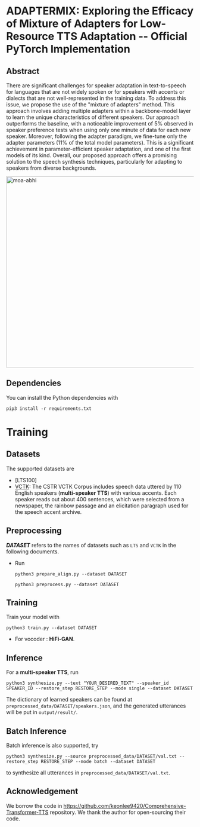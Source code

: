 # ADAPTERMIX: Exploring the Efficacy of Mixture of Adapters for Low-Resource TTS Adaptation -- Official PyTorch Implementation 

## Abstract
There are significant challenges for speaker adaptation in text-to-speech for languages that are not widely spoken or for speakers with accents or dialects that are not well-represented in the training data. To address this issue, we propose the use of the "mixture of adapters" method. This approach involves adding multiple adapters within a backbone-model layer to learn the unique characteristics of different speakers. Our approach outperforms the baseline, with a noticeable improvement of 5\% observed in speaker preference tests when using only one minute of data for each new speaker. Moreover, following the adapter paradigm, we fine-tune only the adapter parameters (11\% of the total model parameters). This is a significant achievement in parameter-efficient speaker adaptation, and one of the first models of its kind. Overall, our proposed approach offers a promising solution to the speech synthesis techniques, particularly for adapting to speakers from diverse backgrounds.


<img align="center" width="512" alt="moa-abhi" src="https://github.com/declare-lab/adapter-mix/assets/35449937/eaf6dd5b-fd16-48c3-bedd-c4f84482eea7">



## Dependencies
You can install the Python dependencies with
```
pip3 install -r requirements.txt
```

# Training

## Datasets

The supported datasets are
- [LTS100]
- [VCTK](https://datashare.ed.ac.uk/handle/10283/3443): The CSTR VCTK Corpus includes speech data uttered by 110 English speakers (**multi-speaker TTS**) with various accents. Each speaker reads out about 400 sentences, which were selected from a newspaper, the rainbow passage and an elicitation paragraph used for the speech accent archive.

## Preprocessing
***DATASET*** refers to the names of datasets such as `LTS` and `VCTK` in the following documents.
- Run 
  ```
  python3 prepare_align.py --dataset DATASET
  ```
  ```
  python3 preprocess.py --dataset DATASET
  ```

## Training

Train your model with
```
python3 train.py --dataset DATASET
```
- For vocoder : **HiFi-GAN**.

## Inference

For a **multi-speaker TTS**, run
```
python3 synthesize.py --text "YOUR_DESIRED_TEXT" --speaker_id SPEAKER_ID --restore_step RESTORE_STEP --mode single --dataset DATASET
```

The dictionary of learned speakers can be found at `preprocessed_data/DATASET/speakers.json`, and the generated utterances will be put in `output/result/`.


## Batch Inference
Batch inference is also supported, try

```
python3 synthesize.py --source preprocessed_data/DATASET/val.txt --restore_step RESTORE_STEP --mode batch --dataset DATASET
```
to synthesize all utterances in `preprocessed_data/DATASET/val.txt`.

## Acknowledgement
We borrow the code in https://github.com/keonlee9420/Comprehensive-Transformer-TTS  repository. We thank the author for open-sourcing their code.
